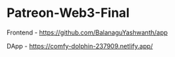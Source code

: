 # Patreon-Web3-Final

Frontend - https://github.com/BalanaguYashwanth/app

DApp - https://comfy-dolphin-237909.netlify.app/
